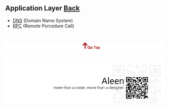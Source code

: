 ## Application Layer [Back](./../Network.md)

- [DNS](./dns/dns.md) (Domain Name System)
- [RPC](./rpc/rpc.md) (Remote Porcedure Call)

<a href="#" style="left:200px;"><img src="./../../pic/gotop.png"></a>
=====
<a href="http://aleen42.github.io/" target="_blank" ><img src="./../../pic/tail.gif"></a>
